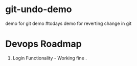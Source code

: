 # git-undo-demo
demo for git demo 
#todays demo for reverting change in git 

# Devops Roadmap 
1. Login Functionality - Working fine .


